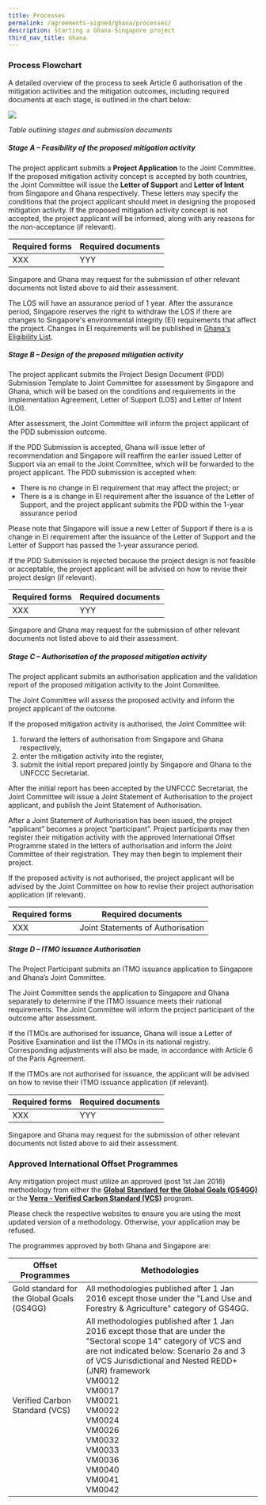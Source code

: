 ```yaml
---
title: Processes
permalink: /agreements-signed/ghana/processes/
description: Starting a Ghana-Singapore project
third_nav_title: Ghana
---
```

### Process Flowchart

A detailed overview of the process to seek Article 6 authorisation of the mitigation activities and the mitigation outcomes, including required documents at each stage, is outlined in the chart below:

<img src="https://file.go.gov.sg/project-application-ghana-v2.png">

*Table outlining stages and submission documents*

##### *Stage A – Feasibility of the proposed mitigation activity*

The project applicant submits a **Project Application** to the Joint Committee.
If the proposed mitigation activity concept is accepted by both countries, the Joint
Committee will issue the **Letter of Support** and **Letter of Intent** from Singapore and Ghana
respectively. These letters may specify the conditions that the project applicant should
meet in designing the proposed mitigation activity.
If the proposed mitigation activity concept is not accepted, the project applicant will be
informed, along with any reasons for the non-acceptance (if relevant).

| Required forms | Required documents | 
| -------- | -------- | 
| XXX     | YYY     |

Singapore and Ghana may request for the submission of other relevant documents not
listed above to aid their assessment.

The LOS will have an assurance period of 1 year. After the assurance period, Singapore reserves the right to withdraw the LOS if there are changes to Singapore's environmental integrity (EI) requirements that affect the project. Changes in EI requirements will be published in [Ghana's Eligibility List](https://carbonmarkets-cooperation.gov.sg/implementation-agreements/ghana/eligibility-list/). 

##### _Stage B – Design of the proposed mitigation activity_

The project applicant submits the Project Design Document (PDD) Submission Template to
Joint Committee for assessment by Singapore and Ghana, which will be based on
the conditions and requirements in the Implementation Agreement, Letter of Support (LOS) and Letter of Intent (LOI).

After assessment, the Joint Committee will inform the project applicant of the PDD
submission outcome.

If the PDD Submission is accepted, Ghana will issue letter of recommendation and
Singapore will reaffirm the earlier issued Letter of Support via an email to the Joint
Committee, which will be forwarded to the project applicant. The PDD submission is
accepted when:
* There is no change in EI requirement that may affect the project; or
* There is a is change in EI requirement after the issuance of the Letter of Support,
and the project applicant submits the PDD within the 1-year assurance period

Please note that Singapore will issue a new Letter of Support if there is a is change in EI
requirement after the issuance of the Letter of Support and the Letter of Support has
passed the 1-year assurance period.

If the PDD Submission is rejected because the project design is not feasible or acceptable,
the project applicant will be advised on how to revise their project design (if relevant).

| Required forms | Required documents | 
| -------- | -------- | 
| XXX     | YYY     |

Singapore and Ghana may request for the submission of other relevant documents not
listed above to aid their assessment.



##### _Stage C – Authorisation of the proposed mitigation activity_

The project applicant submits an authorisation application and the validation report of the
proposed mitigation activity to the Joint Committee.

The Joint Committee will assess the proposed activity and inform the project applicant of
the outcome.

If the proposed mitigation activity is authorised, the Joint Committee will:
1) forward the letters of authorisation from Singapore and Ghana respectively,
2) enter the mitigation activity into the register,
3) submit the initial report prepared jointly by Singapore and Ghana to the UNFCCC
Secretariat.

After the initial report has been accepted by the UNFCCC Secretariat, the Joint Committee
will issue a Joint Statement of Authorisation to the project applicant, and publish the Joint
Statement of Authorisation.

After a Joint Statement of Authorisation has been issued, the project “applicant” becomes
a project “participant”. Project participants may then register their mitigation activity with the approved International Offset Programme stated in the letters of authorisation and
inform the Joint Committee of their registration. They may then begin to implement their
project.

If the proposed activity is not authorised, the project applicant will be advised by the Joint
Committee on how to revise their project authorisation application (if relevant).

| Required forms | Required documents | 
| -------- | -------- | 
| XXX     | Joint Statements of Authorisation |

##### _Stage D – ITMO Issuance Authorisation_

The Project Participant submits an ITMO issuance application to Singapore and Ghana’s
Joint Committee.

The Joint Committee sends the application to Singapore and Ghana separately to
determine if the ITMO issuance meets their national requirements. The Joint Committee
will inform the project participant of the outcome after assessment.

If the ITMOs are authorised for issuance, Ghana will issue a Letter of Positive Examination
and list the ITMOs in its national registry. Corresponding adjustments will also be made, in
accordance with Article 6 of the Paris Agreement.

If the ITMOs are not authorised for issuance, the applicant will be advised on how to
revise their ITMO issuance application (if relevant).


| Required forms | Required documents | 
| -------- | -------- | 
| XXX     | YYY     |

Singapore and Ghana may request for the submission of other relevant documents not
listed above to aid their assessment.


### Approved International Offset Programmes

Any mitigation project must utilize an approved (post 1st Jan 2016) methodology from either the [**Global Standard for the Global Goals (GS4GG)**](https://globalgoals.goldstandard.org/gold-standard-previous-gs4gg/) or the [**Verra - Verified Carbon Standard (VCS)**](https://verra.org/) program.

Please check the respective websites to ensure you are using the most updated version of a methodology. Otherwise, your application may be refused.

The programmes approved by both Ghana and Singapore are:

| Offset Programmes | Methodologies | 
| -------- | -------- | 
| Gold standard for the Global Goals (GS4GG)   |All methodologies published after 1 Jan 2016 except those under the "Land Use and Forestry &amp; Agriculture" category of GS4GG. |
|Verified Carbon Standard (VCS)|All methodologies published after 1 Jan 2016 except those that are under the "Sectoral scope 14" category of VCS and are not indicated below: Scenario 2a and 3 of VCS Jurisdictional and Nested REDD+ (JNR) framework <br> VM0012 <br> VM0017 <br> VM0021 <br> VM0022 <br> VM0024 <br> VM0026 <br> VM0032 <br> VM0033 <br> VM0036 <br> VM0040 <br> VM0041 <br> VM0042|
